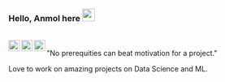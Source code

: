 ### Hello, Anmol here  <img src="https://media.giphy.com/media/hvRJCLFzcasrR4ia7z/giphy.gif" width="25px">

<!--
**Anmol2001/Anmol2001** is a ✨ _special_ ✨ repository because its `README.md` (this file) appears on your GitHub profile.

Here are some ideas to get you started:

- 🔭 I’m currently working on ...
- 🌱 I’m currently learning ...
- 👯 I’m looking to collaborate on ...
- 🤔 I’m looking for help with ...
- 💬 Ask me about ...
- 📫 How to reach me: ...
- 😄 Pronouns: ...
- ⚡ Fun fact: ...
-->
<br>
<a  href="mailto:anmol323c@gmail.com">
<img align="left" alt="Anmol's Gmail" width="22px"  src="https://user-images.githubusercontent.com/54476451/116748947-d2107700-aa1d-11eb-8246-30d17c5464b6.png" /> </a>
<a href="https://twitter.com/Anmolpr27483657">
  <img align="left" alt="Anmol's Twitter" width="22px" src="https://raw.githubusercontent.com/peterthehan/peterthehan/master/assets/twitter.svg" /> </a>
   </a>
<a href="www.linkedin.com/in/anmolpreet-singh-5ab048199/">
  <img align="left" alt="Anmol's LinkedIN" width="22px" src="https://raw.githubusercontent.com/peterthehan/peterthehan/master/assets/linkedin.svg" />
</a>
<br>
"No prerequities can beat motivation for a project."

Love to work on amazing projects on Data Science and ML. 



